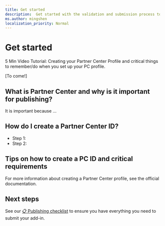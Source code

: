 ```yaml
---
title: Get started 
description:  Get started with the validation and submission process to the Microsoft app stores.
ms.author: mingshen
localization_priority: Normal
---
```


# Get started

5 Min Video Tutorial: Creating your Partner Center Profile and critical things to remember/do when you set up your PC profile.

[To come!]

## What is Partner Center and why is it important for publishing?

It is important because ...

## How do I create a Partner Center ID?

- Step 1: 
- Step 2: 

## Tips on how to create a PC ID and critical requirements

For more information about creating a Partner Center profile, see the official documentation.

## Next steps

See our [📋 Publishing checklist](checklist.md) to ensure you have everything you need to submit your add-in.